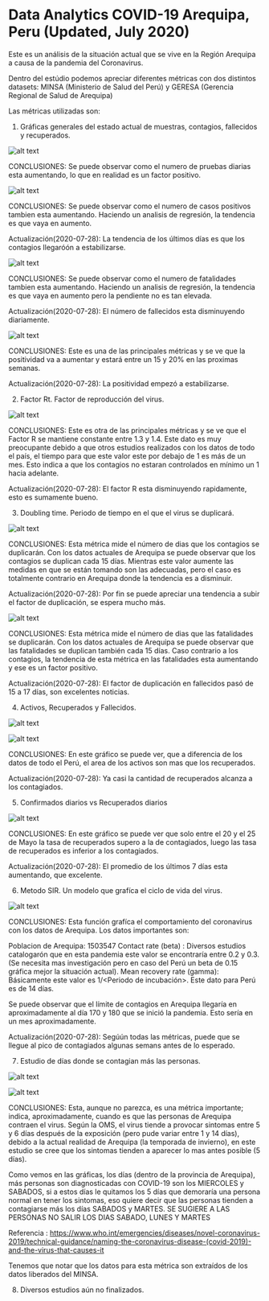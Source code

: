 Data Analytics COVID-19 Arequipa, Peru (Updated, July 2020)
=============

Este es un análisis de la situación actual que se vive en la Región Arequipa a causa de la pandemia del Coronavirus.

Dentro del estúdio podemos apreciar diferentes métricas con dos distintos datasets: MINSA (Ministerio de Salud del Perú) y GERESA (Gerencia Regional de Salud de Arequipa)

Las métricas utilizadas son:

1. Gráficas generales del estado actual de muestras, contagios, fallecidos y recuperados.

![alt text](https://github.com/MilerDiazZevallos/Arequipa-Covid-19/blob/master/images/image_1.png)

CONCLUSIONES: Se puede observar como el numero de pruebas diarias esta aumentando, lo que en realidad es un factor positivo.

![alt text](https://github.com/MilerDiazZevallos/Arequipa-Covid-19/blob/master/images/image_2.png)

CONCLUSIONES: Se puede observar como el numero de casos positivos tambien esta aumentando. Haciendo un analisis de regresión, la tendencia es que vaya en aumento.

Actualización(2020-07-28): La tendencia de los últimos días es que los contagios llegaróón a estabilizarse.

![alt text](https://github.com/MilerDiazZevallos/Arequipa-Covid-19/blob/master/images/image_3.png)

CONCLUSIONES: Se puede observar como el numero de fatalidades tambien esta aumentando. Haciendo un analisis de regresión, la tendencia es que vaya en aumento pero la pendiente no es tan elevada.

Actualización(2020-07-28): El número de fallecidos esta disminuyendo diariamente.

![alt text](https://github.com/MilerDiazZevallos/Arequipa-Covid-19/blob/master/images/image_4.png)

CONCLUSIONES: Este es una de las principales métricas y se ve que la positividad va a aumentar y estará entre un 15 y 20% en las proximas semanas.

Actualización(2020-07-28): La positividad empezó a estabilizarse.

2. Factor Rt. Factor de reproducción del virus.

![alt text](https://github.com/MilerDiazZevallos/Arequipa-Covid-19/blob/master/images/image_5.png)

CONCLUSIONES: Este es otra de las principales métricas y se ve que el Factor R se mantiene constante entre 1.3 y 1.4. Este dato es muy preocupante debido a que otros estudios realizados con los datos de todo el país, el tiempo para que este valor este por debajo de 1 es más de un mes. Esto indica a que los contagios no estaran controlados en mínimo un 1 hacia adelante.

Actualización(2020-07-28): El factor R esta disminuyendo rapidamente, esto es sumamente bueno.

3. Doubling time. Periodo de tiempo en el que el virus se duplicará.

![alt text](https://github.com/MilerDiazZevallos/Arequipa-Covid-19/blob/master/images/image_6.png)

CONCLUSIONES: Esta métrica mide el número de dias que los contagios se duplicarán. Con los datos actuales de Arequipa se puede observar que los contagios se duplican cada 15 días. Mientras este valor aumente las medidas en que se están tomando son las adecuadas, pero el caso es totalmente contrario en Arequipa donde la tendencia es a disminuir.

Actualización(2020-07-28): Por fin se puede apreciar una tendencia a subir el factor de duplicación, se espera mucho más.

![alt text](https://github.com/MilerDiazZevallos/Arequipa-Covid-19/blob/master/images/image_7.png)

CONCLUSIONES: Esta métrica mide el número de dias que las fatalidades se duplicarán. Con los datos actuales de Arequipa se puede observar que las fatalidades se duplican también cada 15 días. Caso contrario a los contagios, la tendencia de esta métrica en las fatalidades esta aumentando y ese es un factor positivo.

Actualización(2020-07-28): El factor de duplicación en fallecidos pasó de 15 a 17 días, son excelentes noticias.

4. Activos, Recuperados y Fallecidos.

![alt text](https://github.com/MilerDiazZevallos/Arequipa-Covid-19/blob/master/images/image_8.png)

![alt text](https://github.com/MilerDiazZevallos/Arequipa-Covid-19/blob/master/images/image_9.png)

CONCLUSIONES: En este gráfico se puede ver, que a diferencia de los datos de todo el Perú, el area de los activos son mas que los recuperados.

Actualización(2020-07-28): Ya casi la cantidad de recuperados alcanza a los contagiados.

5. Confirmados diarios vs Recuperados diarios

![alt text](https://github.com/MilerDiazZevallos/Arequipa-Covid-19/blob/master/images/image_10.png)

CONCLUSIONES: En este gráfico se puede ver que solo entre el 20 y el 25 de Mayo la tasa de recuperados supero a la de contagiados, luego las tasa de recuperados es inferior a los contagiados.

Actualización(2020-07-28): El promedio de los últimos 7 días esta aumentando, que excelente.

6. Metodo SIR. Un modelo que grafíca el ciclo de vida del virus.

![alt text](https://github.com/MilerDiazZevallos/Arequipa-Covid-19/blob/master/images/image_11.png)

CONCLUSIONES: Esta función grafíca el comportamiento del coronavirus con los datos de Arequipa. Los datos importantes son:

Poblacion de Arequipa: 1503547
Contact rate (beta) : Diversos estudios catalogarón que en esta pandemia este valor se encontraría entre 0.2 y 0.3. (Se necesita mas investigación pero en caso del Perú un beta de 0.15 gráfica mejor la situación actual).
Mean recovery rate (gamma): Básicamente este valor es 1/<Periodo de incubación>. Este dato para Perú es de 14 días.

Se puede observar que el límite de contagios en Arequipa llegaría en aproximadamente al día 170 y 180 que se inició la pandemia. Esto sería en un mes aproximadamente.

Actualización(2020-07-28): Segúún todas las métricas, puede que se llegue al pico de contagiados algunas semans antes de lo esperado.

7. Estudio de días donde se contagian más las personas.

![alt text](https://github.com/MilerDiazZevallos/Arequipa-Covid-19/blob/master/images/image_12.png)

![alt text](https://github.com/MilerDiazZevallos/Arequipa-Covid-19/blob/master/images/image_13.png)

CONCLUSIONES: Esta, aunque no parezca, es una métrica importante; indica, aproximadamente, cuando es que las personas de Arequipa contraen el virus. Según la OMS, el virus tiende a provocar sintomas entre 5 y 6 días después de la exposición (pero pude variar entre 1 y 14 días), debido a la actual realidad de Arequipa (la temporada de invierno), en este estudio se cree que los sintomas tienden a aparecer lo mas antes posible (5 días).

Como vemos en las gráficas, los días (dentro de la provincia de Arequipa), más personas son diagnosticadas con COVID-19 son los MIERCOLES y SABADOS, si a estos días le quitamos los 5 días que demoraría una persona normal en tener los sintomas, eso quiere decir que las personas tienden a contagiarse más los días SABADOS y MARTES. SE SUGIERE A LAS PERSONAS NO SALIR LOS DIAS SABADO, LUNES Y MARTES

Referencia : https://www.who.int/emergencies/diseases/novel-coronavirus-2019/technical-guidance/naming-the-coronavirus-disease-(covid-2019)-and-the-virus-that-causes-it

Tenemos que notar que los datos para esta métrica son extraídos de los datos liberados del MINSA.

8. Diversos estudios aún no finalizados.
